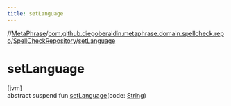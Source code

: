```yaml
---
title: setLanguage
---
```

//[MetaPhrase](../../../index.html)/[com.github.diegoberaldin.metaphrase.domain.spellcheck.repo](../index.html)/[SpellCheckRepository](index.html)/[setLanguage](set-language.html)



# setLanguage



[jvm]\
abstract suspend fun [setLanguage](set-language.html)(code: [String](https://kotlinlang.org/api/latest/jvm/stdlib/kotlin/-string/index.html))




